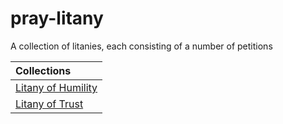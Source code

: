 # pray-litany
A collection of litanies, each consisting of a number of petitions

|Collections|
|:-----|
|[Litany of Humility](./collections/litany-of-humility.md)|
|[Litany of Trust](./collections/litany-of-trust.md)|